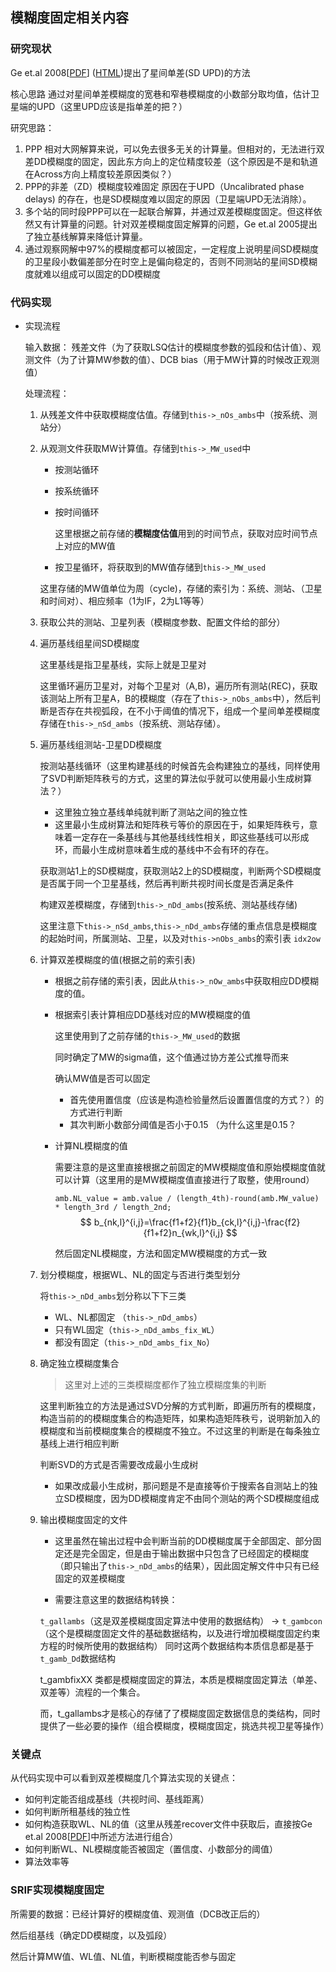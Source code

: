 ## 模糊度固定相关内容

### 研究现状

Ge et.al 2008[[PDF](D:\work\GNSS\实时滤波轨道\Ge2008_Article_ResolutionOfGPSCarrier-phaseAm.pdf)] ([HTML](https://readpaper.com/pdf-annotate/note?noteId=633555761535987712&pdfId=633555715819315200))提出了星间单差(SD UPD)的方法 

核心思路 通过对星间单差模糊度的宽巷和窄巷模糊度的小数部分取均值，估计卫星端的UPD（这里UPD应该是指单差的把？）

研究思路：

1. PPP 相对大网解算来说，可以免去很多无关的计算量。但相对的，无法进行双差DD模糊度的固定，因此东方向上的定位精度较差（这个原因是不是和轨道在Across方向上精度较差原因类似？）
2. PPP的非差（ZD）模糊度较难固定 原因在于UPD（Uncalibrated phase delays) 的存在，也是SD模糊度难以固定的原因（卫星端UPD无法消除）。
3. 多个站的同时段PPP可以在一起联合解算，并通过双差模糊度固定。但这样依然又有计算量的问题。针对双差模糊度固定解算的问题，Ge et.al 2005提出了独立基线解算来降低计算量。
4. 通过观察网解中97%的模糊度都可以被固定，一定程度上说明星间SD模糊度的卫星段小数偏差部分在时空上是偏向稳定的，否则不同测站的星间SD模糊度就难以组成可以固定的DD模糊度

### 代码实现

* 实现流程

  输入数据： 残差文件（为了获取LSQ估计的模糊度参数的弧段和估计值）、观测文件（为了计算MW参数的值）、DCB bias（用于MW计算的时候改正观测值）

  处理流程：

  1. 从残差文件中获取模糊度估值。存储到`this->_nOs_ambs`中（按系统、测站分）

  2. 从观测文件获取MW计算值。存储到`this->_MW_used`中

     * 按测站循环

     * 按系统循环

     * 按时间循环

       这里根据之前存储的**模糊度估值**用到的时间节点，获取对应时间节点上对应的MW值

     * 按卫星循环，将获取到的MW值存储到`this->_MW_used`

     这里存储的MW值单位为周（cycle)，存储的索引为：系统、测站、（卫星和时间对）、相应频率（1为IF，2为L1等等）

  3. 获取公共的测站、卫星列表（模糊度参数、配置文件给的部分）

  4. 遍历基线组星间SD模糊度

     这里基线是指卫星基线，实际上就是卫星对

     这里循环遍历卫星对，对每个卫星对（A,B)，遍历所有测站(REC)，获取该测站上所有卫星A，B的模糊度（存在了`this->_nObs_ambs`中），然后判断是否存在共视弧段，在不小于阈值的情况下，组成一个星间单差模糊度存储在`this->_nSd_ambs`（按系统、测站存储）。

  5. 遍历基线组测站-卫星DD模糊度

     按测站基线循环（这里构建基线的时候首先会构建独立的基线，同样使用了SVD判断矩阵秩亏的方式，这里的算法似乎就可以使用最小生成树算法？）

     * 这里独立独立基线单纯就判断了测站之间的独立性
     * 这里最小生成树算法和矩阵秩亏等价的原因在于，如果矩阵秩亏，意味着一定存在一条基线与其他基线线性相关，即这些基线可以形成环，而最小生成树意味着生成的基线中不会有环的存在。
  
     获取测站1上的SD模糊度，获取测站2上的SD模糊度，判断两个SD模糊度是否属于同一个卫星基线，然后再判断共视时间长度是否满足条件
  
     构建双差模糊度，存储到`this->_nDd_ambs`(按系统、测站基线存储)
  
     这里注意下`this->_nSd_ambs`,`this->_nDd_ambs`存储的重点信息是模糊度的起始时间，所属测站、卫星，以及对`this->nObs_ambs`的索引表 `idx2ow`
  
  6. 计算双差模糊度的值(根据之前的索引表)
  
     * 根据之前存储的索引表，因此从`this->_nOw_ambs`中获取相应DD模糊度的值。
  
     * 根据索引表计算相应DD基线对应的MW模糊度的值
  
       这里使用到了之前存储的`this->_MW_used`的数据
  
       同时确定了MW的sigma值，这个值通过协方差公式推导而来
  
       确认MW值是否可以固定 
  
       * 首先使用置信度（应该是构造检验量然后设置置信度的方式？）的方式进行判断
       * 其次判断小数部分阈值是否小于0.15 （为什么这里是0.15？
  
     * 计算NL模糊度的值
  
       需要注意的是这里直接根据之前固定的MW模糊度值和原始模糊度值就可以计算（这里用的是MW模糊度值直接进行了取整，使用round）
  
       `amb.NL_value = amb.value / (length_4th)-round(amb.MW_value) * length_3rd / length_2nd;`
       $$
       b_{nk,l}^{i,j}=\frac{f1+f2}{f1}b_{ck,l}^{i,j}-\frac{f2}{f1+f2}n_{wk,l}^{i,j}
       $$
       
  
       然后固定NL模糊度，方法和固定MW模糊度的方式一致
  
  7. 划分模糊度，根据WL、NL的固定与否进行类型划分
  
     将`this->_nDd_ambs`划分称以下下三类
  
     * WL、NL都固定 （`this->_nDd_ambs`）
     * 只有WL固定（`this->_nDd_ambs_fix_WL`）
     * 都没有固定（`this->_nDd_ambs_fix_No`）
  
  8. 确定独立模糊度集合
  
     > 这里对上述的三类模糊度都作了独立模糊度集的判断
  
     这里判断独立的方法是通过SVD分解的方式判断，即遍历所有的模糊度，构造当前的的模糊度集合的构造矩阵，如果构造矩阵秩亏，说明新加入的模糊度和当前模糊度集合的模糊度不独立。不过这里的判断是在每条独立基线上进行相应判断
  
     判断SVD的方式是否需要改成最小生成树
  
     * 如果改成最小生成树，那问题是不是直接等价于搜索各自测站上的独立SD模糊度，因为DD模糊度肯定不由同个测站的两个SD模糊度组成
  
  9. 输出模糊度固定的文件
  
     * 这里虽然在输出过程中会判断当前的DD模糊度属于全部固定、部分固定还是完全固定，但是由于输出数据中只包含了已经固定的模糊度（即只输出了`this->_nDd_ambs`的结果），因此固定解文件中只有已经固定的双差模糊度
     
     * 需要注意这里的数据结构转换：
     
     `t_gallambs`（这是双差模糊度固定算法中使用的数据结构） -> `t_gambcon`（这个是模糊度固定文件的基础数据结构，以及进行增加模糊度固定约束方程的时候所使用的数据结构） 同时这两个数据结构本质信息都是基于`t_gamb_Dd`数据结构
     
     t_gambfixXX 类都是模糊度固定的算法，本质是模糊度固定算法（单差、双差等）流程的一个集合。
     
     而，t_gallambs才是核心的存储了了模糊度固定数据信息的类结构，同时提供了一些必要的操作（组合模糊度，模糊度固定，挑选共视卫星等操作）

### 关键点

从代码实现中可以看到双差模糊度几个算法实现的关键点：

* 如何判定能否组成基线（共视时间、基线距离）
* 如何判断所租基线的独立性
* 如何构造获取WL、NL的值（这里从残差recover文件中获取后，直接按Ge et.al 2008[[PDF](D:\work\GNSS\实时滤波轨道\Ge2008_Article_ResolutionOfGPSCarrier-phaseAm.pdf)]中所述方法进行组合）
* 如何判断WL、NL模糊度能否被固定（置信度、小数部分的阈值）
* 算法效率等

### SRIF实现模糊度固定

所需要的数据：已经计算好的模糊度值、观测值（DCB改正后的）

然后组基线（确定DD模糊度，以及弧段）

然后计算MW值、WL值、NL值，判断模糊度能否参与固定

